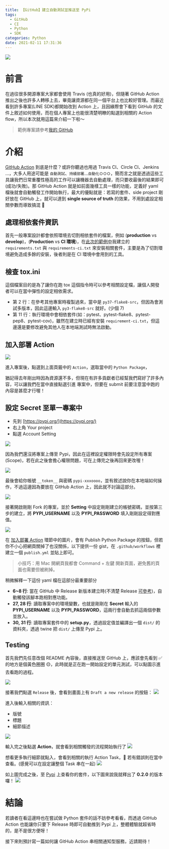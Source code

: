 ```yaml
---
title: 【GitHub】建立自動測試並推送至 PyPi
tags:
  - GitHub
  - CI
  - Python
  - SDK
categories: Python
date: 2021-02-11 17:31:36
---
```


<style>
  section.compact {
    font-size: 150%  
  }
  img[alt~="center"] {
    display: block;
    margin: 0 auto;
  }
</style>

![](https://nijialin.com/images/2021/action/action.png)

# 前言

在過往很多開源專案大家都會使用 Travis (也真的好用)，但隨著 GitHub Action 推出之後也許多人轉移上去，畢竟讓資源都在同一個平台上也比較好管理。而最近看到許多專案(LINE SDK)都開始改到 Action 上，且因緣際會下看到 GitHub 的文件上敘述如何使用，而在個人專案上也能很清楚明瞭的點選到相關的 Action flow，所以本次就用這篇來介紹一下啦～

> 範例專案請參考[我的 GitHub](https://nijialin.com/2021/02/11/how-to-use-github-action/)

<!-- more -->

# 介紹

[GitHub Action](https://docs.github.com/en/actions/learn-github-actions) 到底是什麼？或許你聽過也用過 Travis CI、Circle CI、Jenkins ...，大多人用途可能是 `自動測試`、`持續部署`...`自動化ＯＯＯ`，簡而言之就是透過這些工具讓我們日常重覆性極高的工作可以讓機器去自動處理，而只要收最後的結果即可(成功/失敗)。那 GitHub Action 就是如前面幾樣工具一樣的功能，定義好 yaml 檔後就會自動觸發工作開始執行，最大的優點就是：若寫的套件、side project 剛好放在 GitHub 上，就可以達到 **single source of truth** 的效果，不用到處設定相關參數而導致搞混 🙂

## 處理相依套件資訊

首先一般專案設計都會依照環境去切割相依套件的檔案，例如 (**production** vs **develop**)，(**Production** vs **CI 環境**)，在[此次的範例中](https://github.com/louis70109/GitHub_Action_Python_Example)我建立的 `requirements.txt` 與 `requirements-ci.txt` 來安裝相關套件，主要是為了切割環境避免造成多餘的安裝，後者則是在 CI 環境中會用到的工具。

## 檢查 tox.ini

這個檔案目的是為了讓你在跑 tox 這個指令時可以參考相關設定檔，讓個人開發者可以在當中彈性的設定相依需求。

<script src="https://gist.github.com/louis70109/25c3f2fefc12a277ec97ae6aab25c915.js"></script>

- 第 2 行：在參考其他專案時複製過來，當中是 `py37-flake8-src`，但因為會測試多版本，因此這邊輸入 `py3-flake8-src` 就好。(少個 7)
- 第 11 行：執行環境中會相依套件(如：pytest、pytest-flake8、pytest-pep8、pytest-cov)，雖然在建立時已經有安裝 `requirement-ci.txt`，但這邊還是要修改避免其他人在本地端測試時無法啟動。

## 加入部署 Action

![](https://nijialin.com/images/2021/action/1.png)

進入專案後，點選到上面頁籤中的 `Action`，選取當中的 `Python Package`，

<script src="https://gist.github.com/louis70109/4f06b7fdfb2b4e89557cb04ce0f939c2.js"></script>

猶記得去年剛出時因為資源還不多，但現在有許多貢獻者已經幫我們寫好了許多內容，可以讓我們在當中直接點選引進 專案中，但要在 submit 前要注意當中跑的內容是甚麼才行喔！

## 設定 Secret 至單一專案中

- 先到 [https://pypi.org/](https://pypi.org/)
- 右上角 Your project
- 點選 Account Setting

![](https://nijialin.com/images/2021/action/token1.png)

因為我們還沒將專案上傳至 Pypi，因此在這裡設定權限時會先設定所有專案(Scope)，若在此之後會擔心權限問題，可在上傳完之後再回來更改喔！

![](https://nijialin.com/images/2021/action/token2.png)

最後會給你帳號 `__token__` 與密碼 `pypi-xxxoooo`，並有敘述說你在本地端如何操作，不過這邊因為要放在 GitHub Action 上，因此就不討論這部分。

![](https://nijialin.com/images/2021/action/token3.png)

接著開啟剛剛 Fork 的專案，並於 **Setting** 中設定剛剛建立的帳號密碼，並按第三步的建立，將 **PYPI_USERNAME** 以及 **PYPI_PASSWORD** 填入剛剛設定得對應值。

![](https://nijialin.com/images/2021/action/env1.png)

在 [加入部署 Action]() 環節中的圖片，會有 Publish Python Package 的按鈕，但若你不小心把網頁關掉了也沒關係，以下提供一份 gist，在 `.github/workflows` 裡建立一個 `publish.yml` 並貼上即可。

> 小技巧：用 Mac 開網頁我都會 Command + 左鍵 開新頁面，避免舊的頁面也需要但被刷掉。

<script src="https://gist.github.com/louis70109/a0d4ce1886f975552a096106bbf3c89a.js"></script>

稍微解釋一下這份 yaml 檔在這部分最重要部分

- **6~8 行**: 當在 GitHub 中 Release 新版本建立時(不清楚 Release [可參考](https://docs.github.com/en/github/administering-a-repository/managing-releases-in-a-repository))，自動觸發該腳本跑相對應功能。
- **27, 28 行**: 讀取專案中的環境變數，也就是剛剛在 **Secret** 輸入的 **PYPI_USERNAME** 以及 **PYPI_PASSWORD**，這兩行會自動去抓這兩個參數並放入。
- **30, 31 行**: 讀取專案套件中的 **setup.py**，透過設定值並編譯出一個 `dist/` 的資料夾，透過 twine 把 `dist/` 上傳至 Pypi 上。

## Testing

首先我們先任意改個 README 內容後，直接推送至 GitHub 上，應該會先看到 ✅ 的地方是個黃色圈圈 🟡，此時就是正在跑一開始設定的單元測試，可以點圖示進去看跑的過程。

![](https://nijialin.com/images/2021/action/test1.png)

接著我們點選 `Release` 後，會看到畫面上有 `Draft a new release` 的按鈕：
![](https://nijialin.com/images/2021/action/release0.png)

進入後輸入相關的資訊：

- 版號
- 標題
- 細節描述

![](https://nijialin.com/images/2021/action/release1.png)

輸入完之後點選 **Action**，就會看到相關觸發的流程開始執行了
![](https://nijialin.com/images/2021/action/release2.png)

想看更多執行細節就點入，會看到相關的執行 Action Task， 若有錯誤則在當中查看。(感覺可以在設定讓整個 Task 串在一起)
![](https://nijialin.com/images/2021/action/release3.png)

如上圖完成之後，至 [Pypi](https://pypi.org/) 上查看你的套件，以下圖來說我就釋出了 **0.2.0** 的版本囉！
![](https://nijialin.com/images/2021/action/release4.png)

# 結論

若讀者在看這邊時也在嘗試做 Python 套件的話不妨參考看看，而透過 GitHub Action 也能讓你只要下 Release 時即可自動推到 Pypi 上，整體體驗就超省時的，是不是很方便呀！

接下來則預計寫一篇如何讓 GitHub Action 串相關通知型服務，近請期待！
